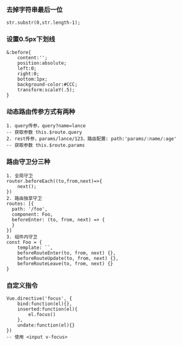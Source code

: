 ### 去掉字符串最后一位
	str.substr(0,str.length-1);

### 设置0.5px下划线
	&:before{
		content:'';
		position:absolute;
		left:0;
		right:0;
		bottom:1px;
		background-color:#CCC;
		transform:scaleY(.5);
	}

### 动态路由传参方式有两种
	1. query传参，query?name=lance
	-- 获取参数 this.$route.query	
	2. rest传参，params/lance/123，路由配置: path:'params/:name/:age'
	-- 获取参数 this.$route.params

### 路由守卫分三种
	1. 全局守卫
	router.beforeEach((to,from,next)=>{
		next();
	})
	2. 路由独享守卫
	routes: [{
      path: '/foo',
      component: Foo,
      beforeEnter: (to, from, next) => {
      }
    }]
    3. 组件内守卫
    const Foo = {
  		template: ``,
  		beforeRouteEnter(to, from, next) {},
	  	beforeRouteUpdate(to, from, next) {},
	  	beforeRouteLeave(to, from, next) {}
	}

### 自定义指令
	Vue.directive('focus', {
		bind:function(el){},
	  	inserted:function(el){
	    	el.focus()
	  	},
	  	undate:function(el){}
	})
	-- 使用 <input v-focus>